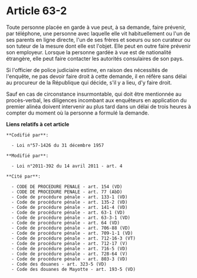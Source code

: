 # Article 63-2

Toute personne placée en garde à vue peut, à sa demande, faire prévenir, par téléphone, une personne avec laquelle elle vit
habituellement ou l'un de ses parents en ligne directe, l'un de ses frères et soeurs ou son curateur ou son tuteur de la
mesure dont elle est l'objet. Elle peut en outre faire prévenir son employeur. Lorsque la personne gardée à vue est de
nationalité étrangère, elle peut faire contacter les autorités consulaires de son pays.

Si l'officier de police judiciaire estime, en raison des nécessités de l'enquête, ne pas devoir faire droit à cette demande,
il en réfère sans délai au procureur de la République qui décide, s'il y a lieu, d'y faire droit.

Sauf en cas de circonstance insurmontable, qui doit être mentionnée au procès-verbal, les diligences incombant aux enquêteurs
en application du premier alinéa doivent intervenir au plus tard dans un délai de trois heures à compter du moment où la
personne a formulé la demande.

**Liens relatifs à cet article**

	**Codifié par**:

	  - Loi n°57-1426 du 31 décembre 1957

	**Modifié par**:

	  - Loi n°2011-392 du 14 avril 2011 - art. 4

	**Cité par**:

	  - CODE DE PROCEDURE PENALE - art. 154 (VD)
	  - CODE DE PROCEDURE PENALE - art. 77 (AbD)
	  - Code de procédure pénale - art. 133-1 (VD)
	  - Code de procédure pénale - art. 135-2 (VD)
	  - Code de procédure pénale - art. 141-4 (VD)
	  - Code de procédure pénale - art. 63-1 (VD)
	  - Code de procédure pénale - art. 63-3-1 (VD)
	  - Code de procédure pénale - art. 64 (VD)
	  - Code de procédure pénale - art. 706-88 (VD)
	  - Code de procédure pénale - art. 709-1-1 (VD)
	  - Code de procédure pénale - art. 712-16-3 (VT)
	  - Code de procédure pénale - art. 712-17 (V)
	  - Code de procédure pénale - art. 716-5 (VD)
	  - Code de procédure pénale - art. 728-64 (V)
	  - Code de procédure pénale - art. 803-3 (VD)
	  - Code des douanes - art. 323-5 (VD)
	  - Code des douanes de Mayotte - art. 193-5 (VD)
